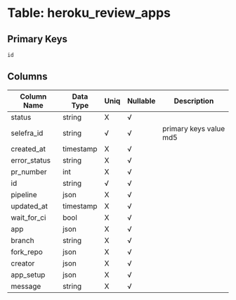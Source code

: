 # Table: heroku_review_apps

## Primary Keys 

```
id
```


## Columns 

|  Column Name   |  Data Type  | Uniq | Nullable | Description | 
|  ----  | ----  | ----  | ----  | ---- | 
| status | string | X | √ |  | 
| selefra_id | string | √ | √ | primary keys value md5 | 
| created_at | timestamp | X | √ |  | 
| error_status | string | X | √ |  | 
| pr_number | int | X | √ |  | 
| id | string | √ | √ |  | 
| pipeline | json | X | √ |  | 
| updated_at | timestamp | X | √ |  | 
| wait_for_ci | bool | X | √ |  | 
| app | json | X | √ |  | 
| branch | string | X | √ |  | 
| fork_repo | json | X | √ |  | 
| creator | json | X | √ |  | 
| app_setup | json | X | √ |  | 
| message | string | X | √ |  | 


